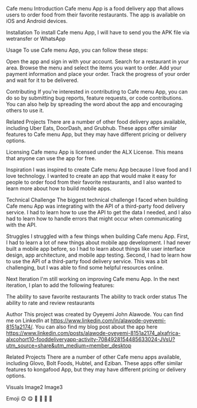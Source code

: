 Cafe menu
Introduction Cafe menu App is a food delivery app that allows users to order food from their favorite restaurants. The app is available on iOS and Android devices.

Installation
To install Cafe menu App, I will have to send you the APK file via wetransfer or WhatsApp

Usage
To use Cafe menu App, you can follow these steps:

Open the app and sign in with your account. Search for a restaurant in your area. Browse the menu and select the items you want to order. Add your payment information and place your order. Track the progress of your order and wait for it to be delivered.

Contributing
If you're interested in contributing to Cafe menu App, you can do so by submitting bug reports, feature requests, or code contributions. You can also help by spreading the word about the app and encouraging others to use it.

Related Projects
There are a number of other food delivery apps available, including Uber Eats, DoorDash, and Grubhub. These apps offer similar features to Cafe menu App, but they may have different pricing or delivery options.

Licensing
Cafe menu App is licensed under the ALX License. This means that anyone can use the app for free.

Inspiration
I was inspired to create Cafe menu App because I love food and I love technology. I wanted to create an app that would make it easy for people to order food from their favorite restaurants, and I also wanted to learn more about how to build mobile apps.

Technical Challenge
The biggest technical challenge I faced when building Cafe menu App was integrating with the API of a third-party food delivery service. I had to learn how to use the API to get the data I needed, and I also had to learn how to handle errors that might occur when communicating with the API.

Struggles
I struggled with a few things when building Cafe menu App. First, I had to learn a lot of new things about mobile app development. I had never built a mobile app before, so I had to learn about things like user interface design, app architecture, and mobile app testing. Second, I had to learn how to use the API of a third-party food delivery service. This was a bit challenging, but I was able to find some helpful resources online.

Next Iteration
I'm still working on improving Cafe menu App. In the next iteration, I plan to add the following features:

The ability to save favorite restaurants The ability to track order status The ability to rate and review restaurants

Author
This project was created by Oyeyemi John Alawode. You can find me on LinkedIn at https://www.linkedin.com/in/alawode-oyeyemi-8151a2174/. You can also find my blog post about the app here https://www.linkedin.com/posts/alawode-oyeyemi-8151a2174_alxafrica-alxcohort10-fooddeliveryapp-activity-7084928154485633024-JVsU?utm_source=share&utm_medium=member_desktop 

Related Projects
There are a number of other Cafe menu apps available, including Glovo, Bolt Foods, Hubtel, and Eziban. These apps offer similar features to kongafood App, but they may have different pricing or delivery options.

Visuals
Image2 Image3

Emoji 😊 😋 🍕 🍔 🥡 🚀
